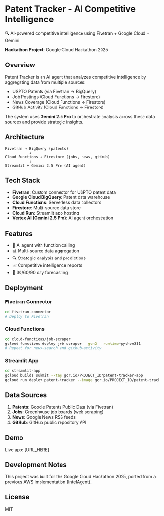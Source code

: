 # Patent Tracker - AI Competitive Intelligence

🔍 AI-powered competitive intelligence using Fivetran + Google Cloud + Gemini

**Hackathon Project**: Google Cloud Hackathon 2025

## Overview

Patent Tracker is an AI agent that analyzes competitive intelligence by aggregating data from multiple sources:
- USPTO Patents (via Fivetran → BigQuery)
- Job Postings (Cloud Functions → Firestore)
- News Coverage (Cloud Functions → Firestore)
- GitHub Activity (Cloud Functions → Firestore)

The system uses **Gemini 2.5 Pro** to orchestrate analysis across these data sources and provide strategic insights.

## Architecture

```
Fivetran → BigQuery (patents)
           ↓
Cloud Functions → Firestore (jobs, news, github)
           ↓
Streamlit + Gemini 2.5 Pro (AI agent)
```

## Tech Stack

- **Fivetran**: Custom connector for USPTO patent data
- **Google Cloud BigQuery**: Patent data warehouse
- **Cloud Functions**: Serverless data collectors
- **Firestore**: Multi-source data store
- **Cloud Run**: Streamlit app hosting
- **Vertex AI (Gemini 2.5 Pro)**: AI agent orchestration

## Features

- 🤖 AI agent with function calling
- 📊 Multi-source data aggregation
- 🔍 Strategic analysis and predictions
- 📈 Competitive intelligence reports
- 🎯 30/60/90 day forecasting

## Deployment

### Fivetran Connector
```bash
cd fivetran-connector
# Deploy to Fivetran
```

### Cloud Functions
```bash
cd cloud-functions/job-scraper
gcloud functions deploy job-scraper --gen2 --runtime=python311
# Repeat for news-search and github-activity
```

### Streamlit App
```bash
cd streamlit-app
gcloud builds submit --tag gcr.io/PROJECT_ID/patent-tracker-app
gcloud run deploy patent-tracker --image gcr.io/PROJECT_ID/patent-tracker-app
```

## Data Sources

1. **Patents**: Google Patents Public Data (via Fivetran)
2. **Jobs**: Greenhouse job boards (web scraping)
3. **News**: Google News RSS feeds
4. **GitHub**: GitHub public repository API

## Demo

Live app: [URL_HERE]

## Development Notes

This project was built for the Google Cloud Hackathon 2025, ported from a previous AWS implementation (IntelAgent).

## License

MIT
